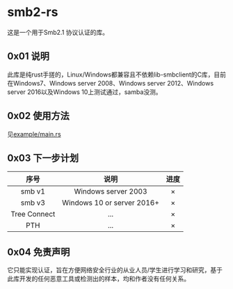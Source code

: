 # smb2-rs

这是一个用于Smb2.1 协议认证的库。

## 0x01 说明

此库是纯rust手搓的，Linux/Windows都兼容且不依赖lib-smbclient的C库，目前在Windows7、Windows server 2008、Windows server 2012、Windows server 2016以及Windows 10上测试通过，samba没测。


## 0x02 使用方法

见[example/main.rs](example/main.rs)






## 0x03 下一步计划

|     序号     |             说明             | 进度 |
| :----------: |:--------------------------:| :--: |
|    smb v1    |    Windows server 2003     |  ×   |
|    smb v3    | Windows 10 or server 2016+ |  ×   |
| Tree Connect |            ...             |  ×   |
|     PTH      |            ...             |  ×   |

## 0x04 免责声明

它只能实现认证，旨在方便网络安全行业的从业人员/学生进行学习和研究，基于此库开发的任何恶意工具或检测出的样本，均和作者没有任何关系。
